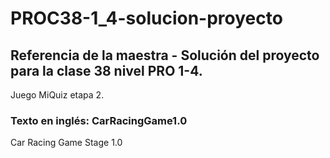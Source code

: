 # PROC38-1_4-solucion-proyecto
## Referencia de la maestra - Solución del proyecto para la clase 38 nivel PRO 1-4. 
Juego MiQuiz etapa 2.

### Texto en inglés: CarRacingGame1.0
Car Racing Game Stage 1.0

